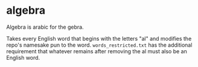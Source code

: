 # algebra
Algebra is arabic for the gebra.

Takes every English word that begins with the letters "al" and modifies the repo's namesake pun to the word. `words_restricted.txt` has the additional requirement that whatever remains after removing the al must also be an English word.
